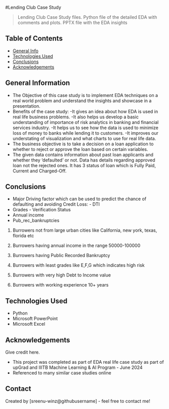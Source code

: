 #Lending Club Case Study
> Lending Club Case Study files.
> Python file of the detailed EDA with comments and plots.
> PPTX file with the EDA insights


## Table of Contents
* [General Info](#general-information)
* [Technologies Used](#technologies-used)
* [Conclusions](#conclusions)
* [Acknowledgements](#acknowledgements)

<!-- The Objective of this case study is to implement EDA techniques on a real world problem and understand the insights and showcase in a presentation.
![image](https://github.com/user-attachments/assets/671d738d-3ddf-47c4-a77a-aa22bf5f989c)
 -->

## General Information
- The Objective of this case study is to implement EDA techniques on a real world problem and understand the insights and showcase in a presentation.
- Benefits of the case study:
-It gives an idea about how EDA is used in real life business problems.
-It also helps us develop a basic understanding of importance of risk analytics in banking and financial services industry.
-It helps us to see how the data is used to minimize loss of money to banks while lending it to customers.
-It improves our understating of visualization and what charts to use for real life data.
- The business objective is to take a decision on a loan application to whether to reject or approve the loan based on certain variables.
- The given data contains information about past loan applicants and whether they ‘defaulted’ or not. Data has details regarding approved loan not the rejected ones. It has 3 status of loan which is Fully Paid, Current and Charged-Off.

<!-- You don't have to answer all the questions - just the ones relevant to your project. -->

## Conclusions
- Major Driving factor which can be used to predict the chance of defaulting and avoiding Credit Loss:
- DTI 
- Grades
- Verification Status
- Annual income
- Pub_rec_bankruptcies

1. Burrowers not from large urban cities like California, new york, texas, florida etc 

2. Burrowers having annual income in the range 50000-100000

3. Burrowers having Public Recorded Bankruptcy

4. Burrowers with least grades like E,F,G which indicates high risk

5. Burrowers with very high Debt to Income value
  
6. Burrowers with working experience 10+ years

  

<!-- You don't have to answer all the questions - just the ones relevant to your project. -->


## Technologies Used
- Python
- Microsoft PowerPoint
- Microsoft Excel

<!-- As the libraries versions keep on changing, it is recommended to mention the version of library used in this project -->

## Acknowledgements
Give credit here.
- This project was completed as part of EDA real life case study as part of upGrad and IIITB Machine Learning & AI Program - June 2024 
- Referenced to many similar case studies online 


## Contact
Created by [sreenu-winz@githubusername] - feel free to contact me!


<!-- Optional -->
<!-- ## License -->
<!-- This project is open source and available under the [... License](). -->

<!-- You don't have to include all sections - just the one's relevant to your project -->
